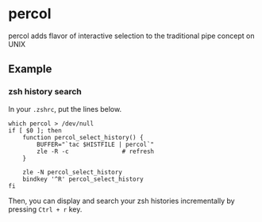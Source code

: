 # percol

percol adds flavor of interactive selection to the traditional pipe concept on UNIX

## Example

### zsh history search

In your `.zshrc`, put the lines below.

    which percol > /dev/null
    if [ $0 ]; then
        function percol_select_history() {
            BUFFER="`tac $HISTFILE | percol`"
            zle -R -c               # refresh
        }
    
        zle -N percol_select_history
        bindkey '^R' percol_select_history
    fi

Then, you can display and search your zsh histories incrementally by pressing `Ctrl + r` key.
